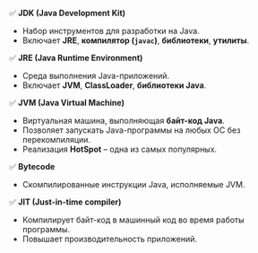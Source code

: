 
✅ **JDK (Java Development Kit)**
- Набор инструментов для разработки на Java.
- Включает **JRE**, **компилятор (`javac`)**, **библиотеки**, **утилиты**.

✅ **JRE (Java Runtime Environment)**
- Среда выполнения Java-приложений.
- Включает **JVM**, **ClassLoader**, **библиотеки Java**.

✅ **JVM (Java Virtual Machine)**
- Виртуальная машина, выполняющая **байт-код Java**.
- Позволяет запускать Java-программы на любых ОС без перекомпиляции.
- Реализация **HotSpot** – одна из самых популярных.

✅ **Bytecode**
- Скомпилированные инструкции Java, исполняемые JVM.

✅ **JIT (Just-in-time compiler)**
- Компилирует байт-код в машинный код во время работы программы.
- Повышает производительность приложений.